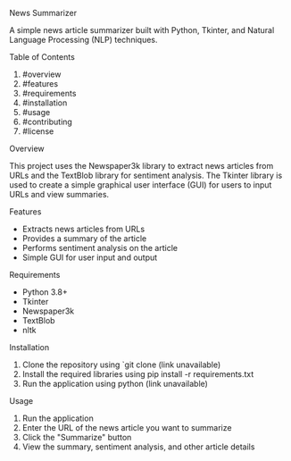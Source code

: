 News Summarizer

A simple news article summarizer built with Python, Tkinter, and Natural Language Processing (NLP) techniques.

Table of Contents

1. #overview
2. #features
3. #requirements
4. #installation
5. #usage
6. #contributing
7. #license

Overview

This project uses the Newspaper3k library to extract news articles from URLs and the TextBlob library for sentiment analysis. The Tkinter library is used to create a simple graphical user interface (GUI) for users to input URLs and view summaries.

Features

- Extracts news articles from URLs
- Provides a summary of the article
- Performs sentiment analysis on the article
- Simple GUI for user input and output

Requirements

- Python 3.8+
- Tkinter
- Newspaper3k
- TextBlob
- nltk

Installation

1. Clone the repository using `git clone (link unavailable)
2. Install the required libraries using pip install -r requirements.txt
3. Run the application using python (link unavailable)

Usage

1. Run the application
2. Enter the URL of the news article you want to summarize
3. Click the "Summarize" button
4. View the summary, sentiment analysis, and other article details
